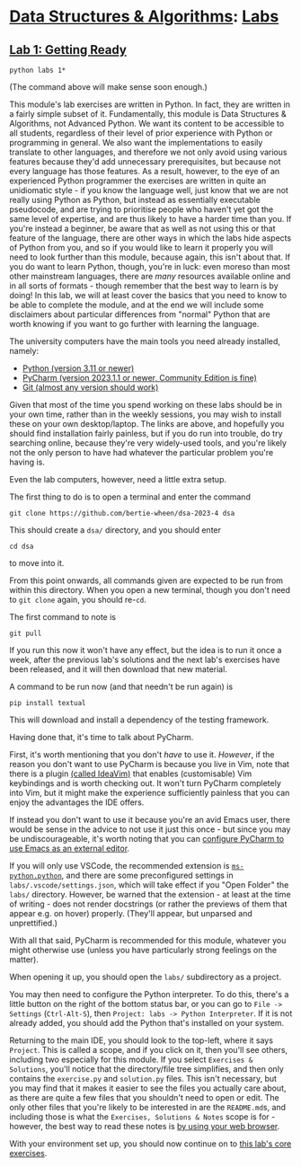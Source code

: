 # [Data Structures & Algorithms](https://github.com/bertie-wheen/dsa-2023-4/blob/trunk/README.md): [Labs](https://github.com/bertie-wheen/dsa-2023-4/blob/trunk/labs/README.md)

## [Lab 1: Getting Ready](https://github.com/bertie-wheen/dsa-2023-4/blob/trunk/labs/lab1/README.md)

```shell
python labs 1*
```

(The command above will make sense soon enough.)

This module's lab exercises are written in Python. In fact, they are written in a fairly simple subset of it.
Fundamentally, this module is Data Structures & Algorithms, not Advanced Python. We want its content to be accessible
to all students, regardless of their level of prior experience with Python or programming in general. We also want the
implementations to easily translate to other languages, and therefore we not only avoid using various features because
they'd add unnecessary prerequisites, but because not every language has those features. As a result, however, to the
eye of an experienced Python programmer the exercises are written in quite an unidiomatic style - if you know the
language well, just know that we are not really using Python as Python, but instead as essentially executable
pseudocode, and are trying to prioritise people who haven't yet got the same level of expertise, and are thus likely to
have a harder time than you. If you're instead a beginner, be aware that as well as not using this or that feature of
the language, there are other ways in which the labs hide aspects of Python from you, and so if you would like to learn
it properly you will need to look further than this module, because again, this isn't about that. If you do want to
learn Python, though, you're in luck: even moreso than most other mainstream languages, there are _many_ resources
available online and in all sorts of formats - though remember that the best way to learn is by doing! In this lab, we
will at least cover the basics that you need to know to be able to complete the module, and at the end we will include
some disclaimers about particular differences from "normal" Python that are worth knowing if you want to go further with
learning the language.

The university computers have the main tools you need already installed, namely:
- [Python (version 3.11 or newer)](https://www.python.org/downloads/)
- [PyCharm (version 2023.1.1 or newer, Community Edition is fine)](https://www.jetbrains.com/pycharm/download/)
- [Git (almost any version should work)](https://git-scm.com/downloads)

Given that most of the time you spend working on these labs should be in your own time, rather than in the weekly
sessions, you may wish to install these on your own desktop/laptop. The links are above, and hopefully you should find
installation fairly painless, but if you do run into trouble, do try searching online, because they're very widely-used
tools, and you're likely not the only person to have had whatever the particular problem you're having is.

Even the lab computers, however, need a little extra setup.

The first thing to do is to open a terminal and enter the command
```shell
git clone https://github.com/bertie-wheen/dsa-2023-4 dsa
```

This should create a `dsa/` directory, and you should enter
```shell
cd dsa
```
to move into it.

From this point onwards, all commands given are expected to be run from within this directory.
When you open a new terminal, though you don't need to `git clone` again, you should re-`cd`.

The first command to note is
```shell
git pull
```

If you run this now it won't have any effect, but the idea is to run it once a week, after the previous lab's solutions
and the next lab's exercises have been released, and it will then download that new material.

A command to be run now (and that needn't be run again) is
```shell
pip install textual
```

This will download and install a dependency of the testing framework.

Having done that, it's time to talk about PyCharm.

First, it's worth mentioning that you don't _have_ to use it. _However_, if the reason you don't want to use PyCharm is
because you live in Vim, note that there is a plugin
[(called IdeaVim)](https://www.jetbrains.com/help/pycharm/using-product-as-the-vim-editor.html) that enables
(customisable) Vim keybindings and is worth checking out. It won't turn PyCharm completely into Vim, but it might make
the experience sufficiently painless that you can enjoy the advantages the IDE offers.

If instead you don't want to use it because you're an avid Emacs user, there would be sense in the advice to not use it
just this once - but since you may be undiscourageable, it's worth noting that you can [configure PyCharm to use Emacs
as an external editor](https://www.jetbrains.com/help/pycharm/using-emacs-as-an-external-editor.html).

If you will only use VSCode, the recommended extension is
[`ms-python.python`](https://marketplace.visualstudio.com/items?itemName=ms-python.python), and there are some
preconfigured settings in `labs/.vscode/settings.json`, which will take effect if you "Open Folder" the `labs/`
directory. However, be warned that the extension - at least at the time of writing - does not render docstrings (or
rather the previews of them that appear e.g. on hover) properly. (They'll appear, but unparsed and unprettified.)

With all that said, PyCharm is recommended for this module, whatever you might otherwise use (unless you have
particularly strong feelings on the matter).

When opening it up, you should open the `labs/` subdirectory as a project.

You may then need to configure the Python interpreter. To do this, there's a little button on the right of the bottom
status bar, or you can go to `File -> Settings` (`Ctrl-Alt-S`), then `Project: labs -> Python Interpreter`. If it is not
already added, you should add the Python that's installed on your system.

Returning to the main IDE, you should look to the top-left, where it says `Project`. This is called a scope, and if you
click on it, then you'll see others, including two especially for this module. If you select `Exercises & Solutions`,
you'll notice that the directory/file tree simplifies, and then only contains the `exercise.py` and `solution.py` files.
This isn't necessary, but you may find that it makes it easier to see the files you actually care about, as there
are quite a few files that you shouldn't need to open or edit. The only other files that you're likely to be interested
in are the `README.md`s, and including those is what the `Exercises, Solutions & Notes` scope is for - however, the best
way to read these notes is [by using your web browser](https://github.com/bertie-wheen/dsa-2023-4/blob/trunk/README.md).

With your environment set up, you should now continue on to
[this lab's core exercises](https://github.com/bertie-wheen/dsa-2023-4/blob/trunk/labs/lab1/core/README.md).
